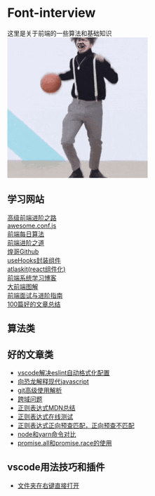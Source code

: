 <!--
 * @Description: 
 * @version: 
 * @Author: 朱宇
 * @Date: 2019-08-10 21:25:23
 * @LastEditTime: 2019-09-10 09:26:46
 -->
# Font-interview
这里是关于前端的一些算法和基础知识  
 ![朱宇](/image/1.gif)
## 学习网站
[高级前端进阶之路](https://muyiy.vip/blog/)  
[awesome.conf.js](http://conardli.top/docs/JavaScript/)  
[前端每日算法](https://github.com/Advanced-Frontend/Daily-Interview-Question)  
[前端进阶之道](https://yuchengkai.cn/)  
[煌哥Github](https://github.com/HuangQiii/Daily)  
[useHooks封装组件](https://github.com/streamich/react-use)  
[atlaskit(react组件化)](https://atlaskit.atlassian.com/packages/core/inline-edit)  
[前端系统学习博客](https://github.com/cucygh/fe-material)  
[大前端图解](https://lucifer.ren/fe-interview)  
[前端面试与进阶指南](https://www.cxymsg.com/guide/)  
[100篇好的文章总结](https://github.com/qq449245884/xiaozhi)
## 算法类
## 好的文章类
* [vscode解决eslint自动格式化配置](https://www.cnblogs.com/benbentu/p/9661998.html)
* [向恐龙解释现代javascript](https://zhuanlan.zhihu.com/p/38209210)
* [git高级使用解析](https://gitbook.tw/interview)  
* [跨域问题](https://github.com/happylindz/blog/issues/3)
* [正则表达式MDN总结](https://developer.mozilla.org/zh-CN/docs/Web/JavaScript/Guide/Regular_Expressions)
* [正则表达式在线测试](http://tool.oschina.net/regex/)
* [正则表达式正向预查匹配，正向预查不匹配](https://www.jianshu.com/p/9c4979a3b7e4)
* [node和yarn命令对比](https://www.jianshu.com/p/e7209ecc120d)  
* [promise.all和promise.race的使用](https://www.jianshu.com/p/7e60fc1be1b2)
## vscode用法技巧和插件
* [文件夹在右键直接打开](https://www.cnblogs.com/zmdblog/p/10202193.html)

